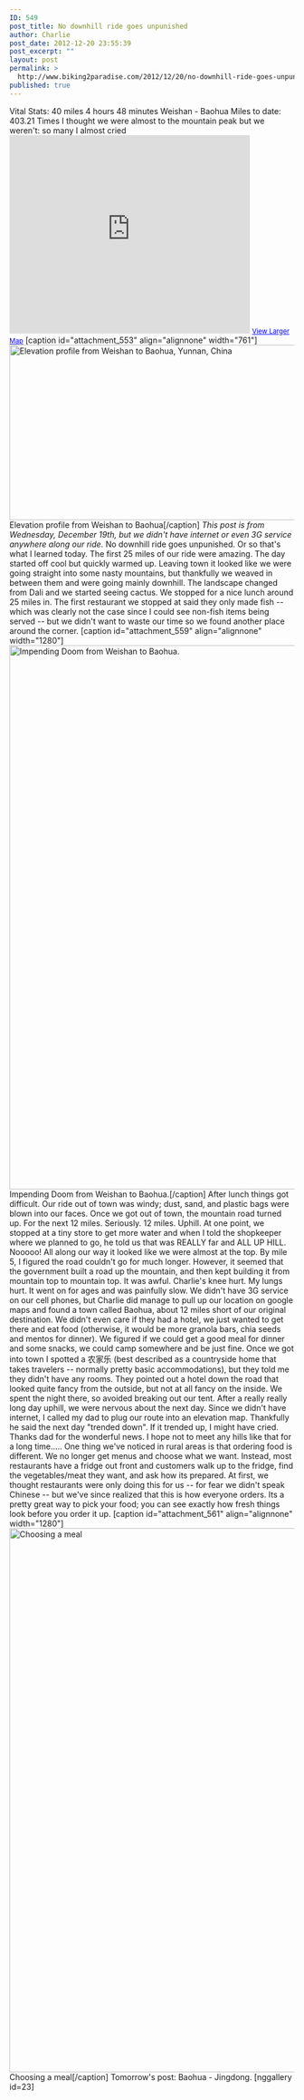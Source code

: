```yaml
---
ID: 549
post_title: No downhill ride goes unpunished
author: Charlie
post_date: 2012-12-20 23:55:39
post_excerpt: ""
layout: post
permalink: >
  http://www.biking2paradise.com/2012/12/20/no-downhill-ride-goes-unpunished/
published: true
---
```

Vital Stats: 40 miles 4 hours 48 minutes Weishan - Baohua Miles to date: 403.21 Times I thought we were almost to the mountain peak but we weren't: so many I almost cried <iframe src="https://maps.google.com/maps?source=embed&f=q&hl=en&q=http:%2F%2Fshare.abvio.com%2F3697%2Fd484%2F3017%2Ff541%2FCyclemeter-Cycle-20121219-0934.kml&ie=UTF8&t=m&ll=25.040815,100.196686&spn=0.373263,1.021729&output=embed" height="350" width="425" frameborder="0" marginwidth="0" marginheight="0" scrolling="no"></iframe> <small><a style="color: #0000ff; text-align: left;" href="https://maps.google.com/maps?source=embed&f=q&hl=en&q=http:%2F%2Fshare.abvio.com%2F3697%2Fd484%2F3017%2Ff541%2FCyclemeter-Cycle-20121219-0934.kml&ie=UTF8&t=m&ll=25.040815,100.196686&spn=0.373263,1.021729">View Larger Map</a></small> [caption id="attachment_553" align="alignnone" width="761"]<a href="http://biking2paradise.com/2012/12/20/no-downhill-ride-goes-unpunished/day-13-elevation-profile/" rel="attachment wp-att-553"><img class="size-full wp-image-553" alt="Elevation profile from Weishan to Baohua, Yunnan, China" src="http://biking2paradise.com/wp-content/uploads/2012/12/Day-13-elevation-profile.jpg" width="761" height="309" /></a> Elevation profile from Weishan to Baohua[/caption] *This post is from Wednesday, December 19th, but we didn't have internet or even 3G service anywhere along our ride.* No downhill ride goes unpunished. Or so that's what I learned today. The first 25 miles of our ride were amazing. The day started off cool but quickly warmed up. Leaving town it looked like we were going straight into some nasty mountains, but thankfully we weaved in between them and were going mainly downhill. The landscape changed from Dali and we started seeing cactus. We stopped for a nice lunch around 25 miles in. The first restaurant we stopped at said they only made fish -- which was clearly not the case since I could see non-fish items being served -- but we didn't want to waste our time so we found another place around the corner. [caption id="attachment_559" align="alignnone" width="1280"]<a href="http://biking2paradise.com/2012/12/20/no-downhill-ride-goes-unpunished/img_2689/" rel="attachment wp-att-559"><img class="size-full wp-image-559" alt="Impending Doom from Weishan to Baohua. " src="http://biking2paradise.com/wp-content/uploads/2012/12/IMG_2689.jpg" width="1280" height="960" /></a> Impending Doom from Weishan to Baohua.[/caption] After lunch things got difficult. Our ride out of town was windy; dust, sand, and plastic bags were blown into our faces. Once we got out of town, the mountain road turned up. For the next 12 miles. Seriously. 12 miles. Uphill. At one point, we stopped at a tiny store to get more water and when I told the shopkeeper where we planned to go, he told us that was REALLY far and ALL UP HILL. Nooooo! All along our way it looked like we were almost at the top. By mile 5, I figured the road couldn't go for much longer. However, it seemed that the government built a road up the mountain, and then kept building it from mountain top to mountain top. It was awful. Charlie's knee hurt. My lungs hurt. It went on for ages and was painfully slow. We didn't have 3G service on our cell phones, but Charlie did manage to pull up our location on google maps and found a town called Baohua, about 12 miles short of our original destination. We didn't even care if they had a hotel, we just wanted to get there and eat food (otherwise, it would be more granola bars, chia seeds and mentos for dinner). We figured if we could get a good meal for dinner and some snacks, we could camp somewhere and be just fine. Once we got into town I spotted a 农家乐 (best described as a countryside home that takes travelers -- normally pretty basic accommodations), but they told me they didn't have any rooms. They pointed out a hotel down the road that looked quite fancy from the outside, but not at all fancy on the inside. We spent the night there, so avoided breaking out our tent. After a really really long day uphill, we were nervous about the next day. Since we didn't have internet, I called my dad to plug our route into an elevation map. Thankfully he said the next day "trended down". If it trended up, I might have cried. Thanks dad for the wonderful news. I hope not to meet any hills like that for a long time..... One thing we've noticed in rural areas is that ordering food is different. We no longer get menus and choose what we want. Instead, most restaurants have a fridge out front and customers walk up to the fridge, find the vegetables/meat they want, and ask how its prepared. At first, we thought restaurants were only doing this for us -- for fear we didn't speak Chinese -- but we've since realized that this is how everyone orders. Its a pretty great way to pick your food; you can see exactly how fresh things look before you order it up. [caption id="attachment_561" align="alignnone" width="1280"]<a href="http://biking2paradise.com/2012/12/20/no-downhill-ride-goes-unpunished/img_2722/" rel="attachment wp-att-561"><img class="size-full wp-image-561" alt="Choosing a meal" src="http://biking2paradise.com/wp-content/uploads/2012/12/IMG_2722.jpg" width="1280" height="960" /></a> Choosing a meal[/caption] Tomorrow's post: Baohua - Jingdong. [nggallery id=23]